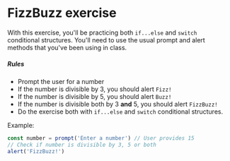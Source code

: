 # FizzBuzz exercise

With this exercise, you'll be practicing both `if...else` and `switch` conditional structures. You'll need to use the usual prompt and alert methods that you've been using in class.

##### Rules

- Prompt the user for a number
- If the number is divisible by 3, you should alert `Fizz!`
- If the number is divisible by 5, you should alert `Buzz!`
- If the number is divisible both by 3 **and** 5, you should alert `FizzBuzz!`
- Do the exercise both with `if...else` and `switch` conditional structures.

Example:

```javascript
const number = prompt('Enter a number') // User provides 15
// Check if number is divisible by 3, 5 or both
alert('FizzBuzz!')

```